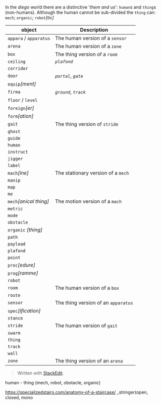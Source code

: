 In the _diego_ world there are a distinctive '*them and us*': `human`s and `thing`s (non-humans).    Although the human cannot be sub-divided the `thing` can: `mech`; `organic`;  `robot`*[tic]*


| object | Description |
|--|--|
| `appara` / `apparatus` | The human version of a `sensor` |
| `arena` | The human version of a `zone` |
| `box` | The thing version of a `room` |
| `ceiling` | *`plafond`* |
| `corridor` | |
| `door` | *`portal`*, *`gate`* |
| `equip`*[ment]* | |
| `firma` | *`ground`*, *`track`* |
| `floor` / `level` | |
| `foreign`*[er]* | |
| `form`*[ation]* | |
| `gait` | The thing version of `stride` |
| `ghost` | |
| `guide` | |
| `human` | |
| `instruct` | |
| `jigger` | |
| `label` | |
| `mach`*[ine]* | The stationary version of a `mech` |
| `manip` | |
| `map` | |
| `me` | |
| `mech`*[anical thing]* | The motion version of a `mach` |
| `metric` | |
| `mode` | |
| `obstacle` | |
| `organic` *[thing]* | |
| `path` | |
| `payload` | |
| `plafond` | |
| `point` | |
| `proc`*[edure]* | |
| `prog`*[ramme]* | |
| `robot` | |
| `room` | The human version of a `box` |
| `route` | |
| `sensor` | The thing version of an `apparatus` |
| `spec`*[ification]* | |
| `stance` | |
| `stride` | The human version of `gait` |
| `swarm` | |
| `thing` | |
| `track` | |
| `wall` | |
| `zone` | The thing version of an `arena` |


> Written with [StackEdit](https://stackedit.io/).

human - thing (mech, robot, obstacle, organic)

https://specializedstairs.com/anatomy-of-a-staircase/
_stringer(open, closed, mono

